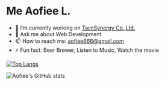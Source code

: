 # Me Aofiee L.

- 🔭 I’m currently working on [TwinSynergy Co.,Ltd.](https://www.twinsynergy.co.th)
- 💬 Ask me about Web Development
- 📫 How to reach me: <aofiee666@gmail.com>
- ⚡ Fun fact: Beer Brewer, Listen to Music, Watch the movie


[![Top Langs](https://github-readme-stats.vercel.app/api/top-langs/?username=aofiee&layout=compact&theme=tokyonight)](https://github.com/anuraghazra/github-readme-stats)

![Aofiee's GitHub stats](https://github-readme-stats.vercel.app/api?username=aofiee&show_icons=true&theme=tokyonight)
